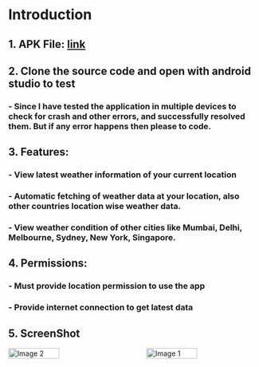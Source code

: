# Introduction
## 1. APK File: [link](https://drive.google.com/file/d/1PEjGMiF1icWnSzW6TK1Pdi3OoMSLadwU/view?usp=drive_link)
## 2. Clone the source code and open with android studio to test
### - Since I have tested the application in multiple devices to check for crash and other errors, and successfully resolved them. But if any error happens then please to code.
## 3. Features:
### - View latest weather information of your current location
### - Automatic fetching of weather data at your location, also other countries location wise weather data.
### - View weather condition of other cities like Mumbai, Delhi, Melbourne, Sydney, New York, Singapore.
## 4. Permissions:
### - Must provide location permission to use the app
### - Provide internet connection to get latest data
## 5. ScreenShot
<div style="display: flex; justify-content: space-between;">
    <img src="https://github.com/bhattaman0001/power_house_ai/blob/develop/app/src/main/res/drawable/image2.jpg" alt="Image 2" style="width: 45%;">
    <img src="https://github.com/bhattaman0001/power_house_ai/blob/develop/app/src/main/res/drawable/image1.jpg" alt="Image 1" style="width: 45%;">
</div>
